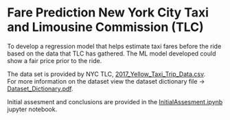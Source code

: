 # Fare Prediction New York City Taxi and Limousine Commission (TLC)
To develop a regression model that helps estimate taxi fares before the ride based on the data that TLC has gathered. The ML model developed could show a fair price prior to the ride.

The data set is provided by NYC TLC, [2017_Yellow_Taxi_Trip_Data.csv](2017_Yellow_Taxi_Trip_Data.csv).<br>
For more information on the dataset view the dataset dictionary file -> [Dataset_Dictionary.pdf](Dataset_Dictionary.pdf).

Initial assesment and conclusions are provided in the [InitialAssesment.ipynb](InitialAssesment.ipynb)  jupyter notebook.
